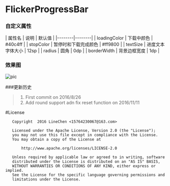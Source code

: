 # FlickerProgressBar


### 自定义属性

| 属性名 | 说明 | 默认值 |
|--------|--------|
|     loadingColor   |    下载中颜色    | 	#40c4ff 	|
|     stopColor   |    暂停时和下载完成颜色    | 		#ff9800 	|
|     textSize   |    进度文本字体大小    | 	12sp		|
|     radius   |    圆角    | 		0dp	|
|     borderWidth   |    背景边框宽度    | 		1dp 	|


### 效果图

![pic](https://github.com/LineChen/FlikerProgressBar/blob/master/screenshot/screenshot.gif)

###更新历史
>1. First commit on  2016/8/26
>2. Add round support adn fix reset function on 2016/11/11


#License

```
   Copyright  2016 LineChen <15764230067@163.com>

   Licensed under the Apache License, Version 2.0 (the "License");
   you may not use this file except in compliance with the License.
   You may obtain a copy of the License at

       http://www.apache.org/licenses/LICENSE-2.0

   Unless required by applicable law or agreed to in writing, software
   distributed under the License is distributed on an "AS IS" BASIS,
   WITHOUT WARRANTIES OR CONDITIONS OF ANY KIND, either express or implied.
   See the License for the specific language governing permissions and
   limitations under the License.
```



